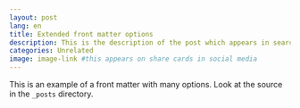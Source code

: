 ```yaml
---
layout: post
lang: en
title: Extended front matter options
description: This is the description of the post which appears in search engines and on th front page of the blog
categories: Unrelated
image: image-link #this appears on share cards in social media
---
```


This is an example of a front matter with many options. Look at the source in the `_posts` directory.